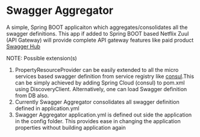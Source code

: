 # Swagger Aggregator

  A simple, Spring BOOT applicaiton which aggregates/consolidates all the swagger definitions.
  This app if added to Spring BOOT based Netflix Zuul (API Gateway) will provide complete API gateway features like 
  paid product [Swagger Hub](https://swaggerhub.com)
  
  NOTE: Possible extension(s)
  1. PropertyResourceProvider can be easily extended to all the micro services based swagger definition
     from service registry like [consul](https://www.consul.io).This can be simply achieved by adding Spring Cloud 
     (consul) to pom.xml using DiscoveryClient. Alternatively, one can load Swagger definition from DB also.
  2. Currently Swagger Aggregator consolidates all swagger definition defined in application.yml
  3. Swagger Aggregator application.yml is defined out side the application in the config folder. This provides ease in 
     changing the application properties without building application again
